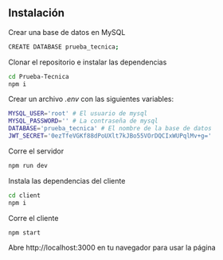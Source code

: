 ## Instalación
Crear una base de datos en MySQL
```sh
CREATE DATABASE prueba_tecnica;
```
Clonar el repositorio e instalar las dependencias
```sh
cd Prueba-Tecnica
npm i
```
Crear un archivo *.env* con las siguientes variables:
```sh
MYSQL_USER='root' # El usuario de mysql
MYSQL_PASSWORD='' # La contraseña de mysql
DATABASE='prueba_tecnica' # El nombre de la base de datos
JWT_SECRET='0ezTfeVGKf88dPoUXlt7kJBo55VOrDQCIxWUPqlMv+g='
```
Corre el servidor
```sh
npm run dev
```
Instala las dependencias del cliente
```sh
cd client
npm i
```
Corre el cliente
```sh
npm start
```
Abre http://localhost:3000 en tu navegador para usar la página